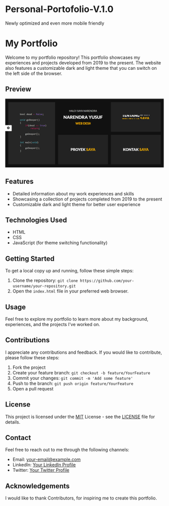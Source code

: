 # Personal-Portofolio-V.1.0
Newly optimized and even more mobile friendly

# My Portfolio

Welcome to my portfolio repository! This portfolio showcases my experiences and projects developed from 2019 to the present. The website also features a customizable dark and light theme that you can switch on the left side of the browser.

## Preview

![Portfolio Preview](preview.png)

## Features

- Detailed information about my work experiences and skills
- Showcasing a collection of projects completed from 2019 to the present
- Customizable dark and light theme for better user experience

## Technologies Used

- HTML
- CSS
- JavaScript (for theme switching functionality)

## Getting Started

To get a local copy up and running, follow these simple steps:

1. Clone the repository: `git clone https://github.com/your-username/your-repository.git`
2. Open the `index.html` file in your preferred web browser.

## Usage

Feel free to explore my portfolio to learn more about my background, experiences, and the projects I've worked on.

## Contributions

I appreciate any contributions and feedback. If you would like to contribute, please follow these steps:

1. Fork the project
2. Create your feature branch: `git checkout -b feature/YourFeature`
3. Commit your changes: `git commit -m 'Add some feature'`
4. Push to the branch: `git push origin feature/YourFeature`
5. Open a pull request

## License

This project is licensed under the [MIT](LICENSE) License - see the [LICENSE](LICENSE) file for details.

## Contact

Feel free to reach out to me through the following channels:

- Email: your-email@example.com
- LinkedIn: [Your LinkedIn Profile](https://www.linkedin.com/in/your-profile/)
- Twitter: [Your Twitter Profile](https://twitter.com/your-profile)

## Acknowledgements

I would like to thank Contributors, for inspiring me to create this portfolio.

